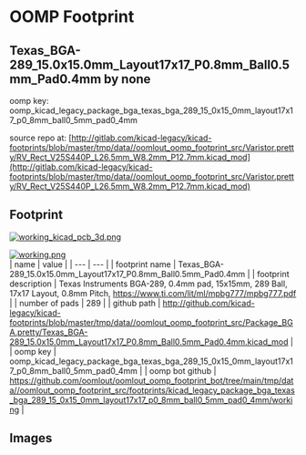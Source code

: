 # OOMP Footprint  
## Texas_BGA-289_15.0x15.0mm_Layout17x17_P0.8mm_Ball0.5mm_Pad0.4mm  by none  
  
oomp key: oomp_kicad_legacy_package_bga_texas_bga_289_15_0x15_0mm_layout17x17_p0_8mm_ball0_5mm_pad0_4mm  
  
source repo at: [http://gitlab.com/kicad-legacy/kicad-footprints/blob/master/tmp/data//oomlout_oomp_footprint_src/Varistor.pretty/RV_Rect_V25S440P_L26.5mm_W8.2mm_P12.7mm.kicad_mod](http://gitlab.com/kicad-legacy/kicad-footprints/blob/master/tmp/data//oomlout_oomp_footprint_src/Varistor.pretty/RV_Rect_V25S440P_L26.5mm_W8.2mm_P12.7mm.kicad_mod)  
## Footprint  
  
[![working_kicad_pcb_3d.png](working_kicad_pcb_3d_600.png)](working_kicad_pcb_3d.png)  
  
[![working.png](working_600.png)](working.png)  
| name | value | 
| --- | --- | 
| footprint name | Texas_BGA-289_15.0x15.0mm_Layout17x17_P0.8mm_Ball0.5mm_Pad0.4mm | 
| footprint description | Texas Instruments BGA-289, 0.4mm pad, 15x15mm, 289 Ball, 17x17 Layout, 0.8mm Pitch, https://www.ti.com/lit/ml/mpbg777/mpbg777.pdf | 
| number of pads | 289 | 
| github path | http://github.com/kicad-legacy/kicad-footprints/blob/master/tmp/data//oomlout_oomp_footprint_src/Package_BGA.pretty/Texas_BGA-289_15.0x15.0mm_Layout17x17_P0.8mm_Ball0.5mm_Pad0.4mm.kicad_mod | 
| oomp key | oomp_kicad_legacy_package_bga_texas_bga_289_15_0x15_0mm_layout17x17_p0_8mm_ball0_5mm_pad0_4mm | 
| oomp bot github | https://github.com/oomlout/oomlout_oomp_footprint_bot/tree/main/tmp/data//oomlout_oomp_footprint_src/footprints/kicad_legacy_package_bga_texas_bga_289_15_0x15_0mm_layout17x17_p0_8mm_ball0_5mm_pad0_4mm/working | 
## Images  
